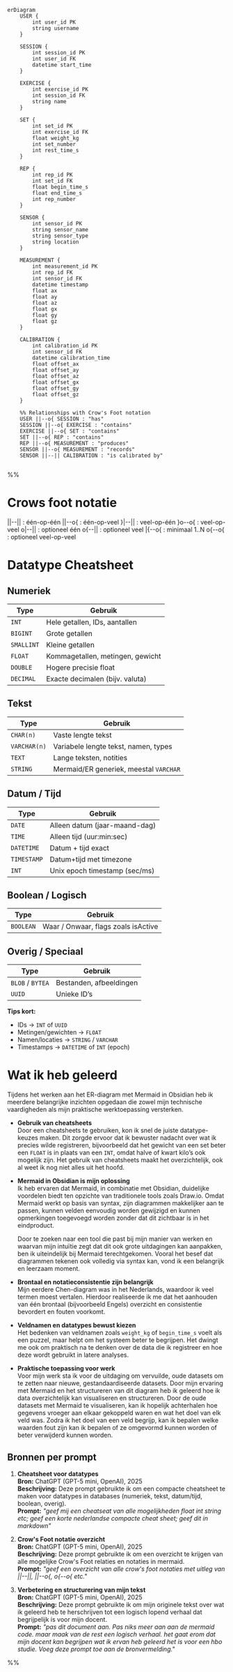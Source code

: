 ```mermaid
erDiagram
    USER {
        int user_id PK
        string username
    }

    SESSION {
        int session_id PK
        int user_id FK
        datetime start_time
    }

    EXERCISE {
        int exercise_id PK
        int session_id FK
        string name
    }

    SET {
        int set_id PK
        int exercise_id FK
        float weight_kg
        int set_number
        int rest_time_s
    }

    REP {
        int rep_id PK
        int set_id FK
        float begin_time_s
        float end_time_s
        int rep_number
    }

    SENSOR {
        int sensor_id PK
        string sensor_name
        string sensor_type
        string location
    }

    MEASUREMENT {
        int measurement_id PK
        int rep_id FK
        int sensor_id FK
        datetime timestamp
        float ax
        float ay
        float az
        float gx
        float gy
        float gz
    }

    CALIBRATION {
        int calibration_id PK
        int sensor_id FK
        datetime calibration_time
        float offset_ax
        float offset_ay
        float offset_az
        float offset_gx
        float offset_gy
        float offset_gz
    }

    %% Relationships with Crow's Foot notation
    USER ||--o{ SESSION : "has"
    SESSION ||--o{ EXERCISE : "contains"
    EXERCISE ||--o{ SET : "contains"
    SET ||--o{ REP : "contains"
    REP ||--o{ MEASUREMENT : "produces"
    SENSOR ||--o{ MEASUREMENT : "records"
    SENSOR ||--|| CALIBRATION : "is calibrated by"


```
%%
# Crows foot notatie
||--||    : één-op-één
||--o{    : één-op-veel
}|--||    : veel-op-één
}o--o{    : veel-op-veel
o|--||    : optioneel één
o{--||    : optioneel veel
|{--o{    : minimaal 1..N
o{--o{    : optioneel veel-op-veel

# Datatype Cheatsheet 

## Numeriek
| Type      | Gebruik                  |
|-----------|-------------------------|
| `INT`     | Hele getallen, IDs, aantallen |
| `BIGINT`  | Grote getallen           |
| `SMALLINT`| Kleine getallen          |
| `FLOAT`   | Kommagetallen, metingen, gewicht |
| `DOUBLE`  | Hogere precisie float    |
| `DECIMAL` | Exacte decimalen (bijv. valuta) |

## Tekst
| Type        | Gebruik                  |
|-------------|-------------------------|
| `CHAR(n)`   | Vaste lengte tekst       |
| `VARCHAR(n)`| Variabele lengte tekst, namen, types |
| `TEXT`      | Lange teksten, notities  |
| `STRING`    | Mermaid/ER generiek, meestal `VARCHAR` |

## Datum / Tijd
| Type        | Gebruik                     |
|-------------|-----------------------------|
| `DATE`      | Alleen datum (jaar-maand-dag) |
| `TIME`      | Alleen tijd (uur:min:sec)    |
| `DATETIME`  | Datum + tijd exact           |
| `TIMESTAMP` | Datum+tijd met timezone      |
| `INT`       | Unix epoch timestamp (sec/ms)|

## Boolean / Logisch
| Type       | Gebruik           |
|------------|-----------------|
| `BOOLEAN`  | Waar / Onwaar, flags zoals isActive |

## Overig / Speciaal
| Type           | Gebruik                        |
|----------------|--------------------------------|
| `BLOB` / `BYTEA` | Bestanden, afbeeldingen       |
| `UUID`         | Unieke ID’s                    |

**Tips kort:**
- IDs → `INT` of `UUID`  
- Metingen/gewichten → `FLOAT`  
- Namen/locaties → `STRING` / `VARCHAR`  
- Timestamps → `DATETIME` of `INT` (epoch)  

# Wat ik heb geleerd

Tijdens het werken aan het ER-diagram met Mermaid in Obsidian heb ik meerdere belangrijke inzichten opgedaan die zowel mijn technische vaardigheden als mijn praktische werktoepassing versterken.

- **Gebruik van cheatsheets**  
  Door een cheatsheets te gebruiken, kon ik snel de juiste datatype-keuzes maken. Dit zorgde ervoor dat ik bewuster nadacht over wat ik precies wilde registreren, bijvoorbeeld dat het gewicht van een set beter een `FLOAT` is in plaats van een `INT`, omdat halve of kwart kilo’s ook mogelijk zijn. Het gebruik van cheatsheets maakt het overzichtelijk, ook al weet ik nog niet alles uit het hoofd.

- **Mermaid in Obsidian is mijn oplossing**  
  Ik heb ervaren dat Mermaid, in combinatie met Obsidian, duidelijke voordelen biedt ten opzichte van traditionele tools zoals Draw.io. Omdat Mermaid werkt op basis van syntax, zijn diagrammen makkelijker aan te passen, kunnen velden eenvoudig worden gewijzigd en kunnen opmerkingen toegevoegd worden zonder dat dit zichtbaar is in het eindproduct.

  Door te zoeken naar een tool die past bij mijn manier van werken en waarvan mijn intuïtie zegt dat dit ook grote uitdagingen kan aanpakken, ben ik uiteindelijk bij Mermaid terechtgekomen. Vooral het besef dat diagrammen tekenen ook volledig via syntax kan, vond ik een belangrijk en leerzaam moment.

- **Brontaal en notatieconsistentie zijn belangrijk**  
  Mijn eerdere Chen-diagram was in het Nederlands, waardoor ik veel termen moest vertalen. Hierdoor realiseerde ik me dat het aanhouden van één brontaal (bijvoorbeeld Engels) overzicht en consistentie bevordert en fouten voorkomt.

- **Veldnamen en datatypes bewust kiezen**  
  Het bedenken van veldnamen zoals `weight_kg` of `begin_time_s` voelt als een puzzel, maar helpt om het systeem beter te begrijpen. Het dwingt me ook om praktisch na te denken over de data die ik registreer en hoe deze wordt gebruikt in latere analyses.

- **Praktische toepassing voor werk**  
  Voor mijn werk sta ik voor de uitdaging om vervuilde, oude datasets om te zetten naar nieuwe, gestandaardiseerde datasets. Door mijn ervaring met Mermaid en het structureren van dit diagram heb ik geleerd hoe ik data overzichtelijk kan visualiseren en structureren. Door de oude datasets met Mermaid te visualiseren, kan ik hopelijk achterhalen hoe gegevens vroeger aan elkaar gekoppeld waren en wat het doel van elk veld was. Zodra ik het doel van een veld begrijp, kan ik bepalen welke waarden fout zijn kan ik bepalen of ze omgevormd kunnen worden of beter verwijderd kunnen worden.

## Bronnen per prompt

1. **Cheatsheet voor datatypes**  
   **Bron:** ChatGPT (GPT-5 mini, OpenAI), 2025  
   **Beschrijving:** Deze prompt gebruikte ik om een compacte cheatsheet te maken voor datatypes in databases (numeriek, tekst, datum/tijd, boolean, overig).  
   **Prompt:** *"geef mij een cheatseat van alle mogelijkheden float int string etc; geef een korte nederlandse compacte cheat sheet; geef dit in markdown"*

3. **Crow's Foot notatie overzicht**  
   **Bron:** ChatGPT (GPT-5 mini, OpenAI), 2025  
   **Beschrijving:** Deze prompt gebruikte ik om een overzicht te krijgen van alle mogelijke Crow's Foot relaties en notaties in mermaid.  
   **Prompt:** *"geef een overzicht van alle crow's foot notaties met uitleg van ||--||, ||--o{, o{--o{ etc."*

4. **Verbetering en structurering van mijn tekst**  
   **Bron:** ChatGPT (GPT-5 mini, OpenAI), 2025  
   **Beschrijving:** Deze prompt gebruikte ik om mijn originele tekst over wat ik geleerd heb te herschrijven tot een logisch lopend verhaal dat begrijpelijk is voor mijn docent.  
   **Prompt:** *"pas dit document aan. Pas niks meer aan aan de mermaid code. maar maak van de rest een logisch verhaal. het gaat erom dat mijn docent kan begrijpen wat ik ervan heb geleerd het is voor een hbo studie. Voeg deze prompt toe aan de bronvermelding."*

%%